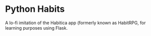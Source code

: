 # Python Habits

A lo-fi imitation of the Habitica app (formerly known as HabitRPG, for learning purposes using Flask.
